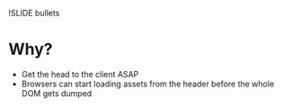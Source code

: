 !SLIDE bullets
# Why? #
* Get the head to the client ASAP
* Browsers can start loading assets from the header before the whole DOM gets dumped